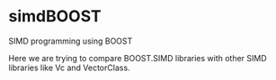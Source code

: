 simdBOOST
=========

SIMD programming using BOOST

Here we are trying to compare BOOST.SIMD libraries with other SIMD libraries like Vc and VectorClass.
